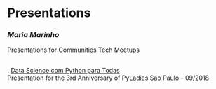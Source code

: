 # Presentations
### ***Maria Marinho***
Presentations for Communities Tech Meetups
##

. [Data Science com Python para Todas](https://github.com/MaryMS/presentations/blob/master/2018_09_07_Data_Science_com_Python_para_Todas/Data%20Science%20com%20Python%20para%20Todas.pdf)  
Presentation for the 3rd Anniversary of PyLadies Sao Paulo - 09/2018
